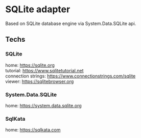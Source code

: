 # SQLite adapter

Based on SQLite database engine via System.Data.SQLite api.

## Techs

### SQLite

home: https://sqlite.org  
tutorial: https://www.sqlitetutorial.net  
connection strings: https://www.connectionstrings.com/sqlite  
viewer: https://sqlitebrowser.org  


### System.Data.SQLite  

home: https://system.data.sqlite.org  


### SqlKata  

home: https://sqlkata.com  

